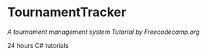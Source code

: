 # TournamentTracker
_A tournament management system Tutorial by Freecodecamp.org_

24 hours C# tutorials
